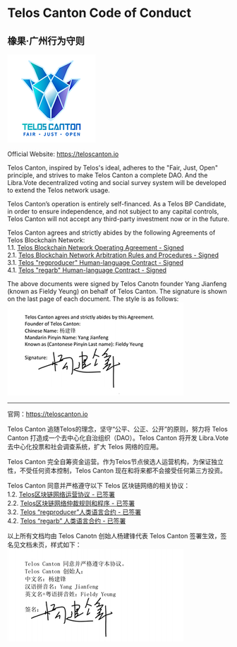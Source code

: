 # Telos Canton Code of Conduct
## 橡果·广州行为守则
![](https://raw.githubusercontent.com/Telos-Canton/TelosCanton-Docs/master/images/telos-canton-logo-slogan-200X200.png)

Official Website: https://teloscanton.io

Telos Canton, inspired by Telos's ideal, adheres to the "Fair, Just, Open" principle,  and strives to make Telos Canton a complete DAO. And the Libra.Vote decentralized voting and social survey system will be developed to extend the Telos network usage.

Telos Canton’s operation is entirely self-financed. As a Telos BP Candidate, in order to ensure independence, and not subject to any capital controls, Telos Canton will not accept any third-party investment now or in the future.

Telos Canton agrees and strictly abides by the following Agreements of Telos Blockchain Network:  
1.1. [Telos Blockchain Network Operating Agreement - Signed](https://github.com/Telos-Canton/TelosCanton-Docs/blob/master/agreement/Telos_Blockchain_Network_Operating_Agreement_English.pdf)  
2.1. [Telos Blockchain Network Arbitration Rules and Procedures - Signed](https://github.com/Telos-Canton/TelosCanton-Docs/blob/master/agreement/Telos_Blockchain_Network_Arbitration_Rules_and_Procedures_English.pdf)  
3.1. [Telos "regproducer" Human-language Contract - Signed](https://github.com/Telos-Canton/TelosCanton-Docs/blob/master/agreement/Telos_regproducer_Human_language_Contract_English.pdf)  
4.1. [Telos "regarb" Human-language Contract - Signed](https://github.com/Telos-Canton/TelosCanton-Docs/blob/master/agreement/Telos_regarb_Human-language_Contract_English.pdf) 

The above documents were signed by Telos Canotn founder Yang Jianfeng (known as Fieldy Yeung) on behalf of Telos Canton. The signature is shown on the last page of each document. The style is as follows:   
![](https://raw.githubusercontent.com/Telos-Canton/TelosCanton-Docs/master/agreement/Telos_Canton_Founder_Signature_English.jpg)

---

官网：https://teloscanton.io

Telos Canton 追随Telos的理念，坚守“公平、公正、公开”的原则，努力将 Telos Canton 打造成一个去中心化自治组织（DAO）。Telos Canton 将开发 Libra.Vote 去中心化投票和社会调查系统，扩大 Telos 网络的应用。

Telos Canton 完全自筹资金运营。作为Telos节点侯选人运营机构，为保证独立性，不受任何资本控制，Telos Canton 现在和将来都不会接受任何第三方投资。

Telos Canton 同意并严格遵守以下 Telos 区块链网络的相关协议：  
1.2. [Telos区块链网络运营协议 - 已签署](https://github.com/Telos-Canton/TelosCanton-Docs/blob/master/agreement/Telos_Blockchain_Network_Operating_Agreement_Chinese.pdf)  
2.2. [Telos区块链网络仲裁规则和程序 - 已签署](https://github.com/Telos-Canton/TelosCanton-Docs/blob/master/agreement/Telos_Blockchain_Network_Arbitration_Rules_and_Procedures_Chinese.pdf)  
3.2. [Telos “regproducer”人类语言合约 - 已签署](https://github.com/Telos-Canton/TelosCanton-Docs/blob/master/agreement/Telos_regproducer_Human-language_Contract_Chinese.pdf)  
4.2. [Telos “regarb” 人类语言合约 - 已签署](https://github.com/Telos-Canton/TelosCanton-Docs/blob/master/agreement/Telos_regarb_Human-language_Contract_Chinese.pdf)

以上所有文档均由 Telos Canotn 创始人杨建锋代表 Telos Canton 签署生效，签名见文档未页，样式如下：  
![](https://raw.githubusercontent.com/Telos-Canton/TelosCanton-Docs/master/agreement/Telos_Canton_Founder_Signature_Chinese.jpg)